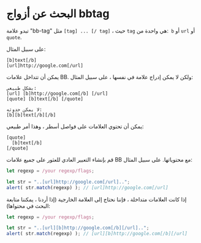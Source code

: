 # البحث عن أزواج bbtag

تبدو علامة "bb-tag" مثل `[tag] ... [/ tag]` ، حيث `tag` هي واحدة من:` b` أو `url` أو` quote`.

على سبيل المثال:
```
[b]text[/b]
[url]http://google.com[/url]
```

يمكن أن تتداخل علامات BB. ولكن لا يمكن إدراج علامة في نفسها ، على سبيل المثال:

```
بشكل طبيعي:
[url] [b]http://google.com[/b] [/url]
[quote] [b]text[/b] [/quote]

لا يمكن حدوثه:
[b][b]text[/b][/b]
```

يمكن أن تحتوي العلامات على فواصل أسطر ، وهذا أمر طبيعي:

```
[quote]
  [b]text[/b]
[/quote]
```

قم بإنشاء التعبير العادي للعثور على جميع علامات BB مع محتوياتها.
على سبيل المثال:


```js
let regexp = /your regexp/flags;

let str = "..[url]http://google.com[/url]..";
alert( str.match(regexp) ); // [url]http://google.com[/url]
```

إذا كانت العلامات متداخلة ، فإننا نحتاج إلى العلامة الخارجية (إذا أردنا ، يمكننا متابعة البحث في محتواها):

```js
let regexp = /your regexp/flags;

let str = "..[url][b]http://google.com[/b][/url]..";
alert( str.match(regexp) ); // [url][b]http://google.com[/b][/url]
```

